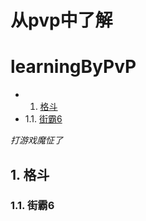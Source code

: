 <h1>从pvp中了解</h1> 

# learningByPvP

* 1. [格斗](#first) 
* 1.1. [街霸6](#firstOne)

*打游戏魔怔了*

## 1. <a name='first'></a> 格斗

### 1.1. <a name='firstOne'></a> 街霸6

<br>&emsp;&emsp;